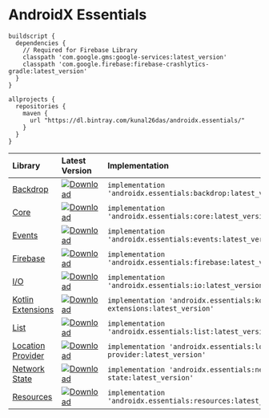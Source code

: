 # AndroidX Essentials
```
buildscript {
  dependencies {
    // Required for Firebase Library
    classpath 'com.google.gms:google-services:latest_version'
    classpath 'com.google.firebase:firebase-crashlytics-gradle:latest_version'
  }
}
```
```
allprojects {
  repositories {
    maven {
      url "https://dl.bintray.com/kunal26das/androidx.essentials/"
    }
  }
}
```
| Library | Latest Version | Implementation |
| :------ | :------------- | :------------- |
| [Backdrop](https://github.com/kunal26das/AndroidX-Essentials/tree/master/backdrop) | [ ![Download](https://api.bintray.com/packages/kunal26das/androidx.essentials/backdrop/images/download.svg) ](https://bintray.com/kunal26das/androidx.essentials/backdrop/_latestVersion) | `implementation 'androidx.essentials:backdrop:latest_version'` |
| [Core](https://github.com/kunal26das/AndroidX-Essentials/tree/master/core) | [ ![Download](https://api.bintray.com/packages/kunal26das/androidx.essentials/core/images/download.svg) ](https://bintray.com/kunal26das/androidx.essentials/core/_latestVersion) | `implementation 'androidx.essentials:core:latest_version'` |
| [Events](https://github.com/kunal26das/AndroidX-Essentials/tree/master/events) | [ ![Download](https://api.bintray.com/packages/kunal26das/androidx.essentials/events/images/download.svg) ](https://bintray.com/kunal26das/androidx.essentials/events/_latestVersion) | `implementation 'androidx.essentials:events:latest_version'` |
| [Firebase](https://github.com/kunal26das/AndroidX-Essentials/tree/master/firebase) | [ ![Download](https://api.bintray.com/packages/kunal26das/androidx.essentials/firebase/images/download.svg) ](https://bintray.com/kunal26das/androidx.essentials/firebase/_latestVersion) | `implementation 'androidx.essentials:firebase:latest_version'` |
| [I/O](https://github.com/kunal26das/AndroidX-Essentials/tree/master/io) | [ ![Download](https://api.bintray.com/packages/kunal26das/androidx.essentials/io/images/download.svg) ](https://bintray.com/kunal26das/androidx.essentials/io/_latestVersion) | `implementation 'androidx.essentials:io:latest_version'` |
| [Kotlin Extensions](https://github.com/kunal26das/AndroidX-Essentials/tree/master/kotlin-extensions) | [ ![Download](https://api.bintray.com/packages/kunal26das/androidx.essentials/kotlin-extensions/images/download.svg) ](https://bintray.com/kunal26das/androidx.essentials/kotlin-extensions/_latestVersion) | `implementation 'androidx.essentials:kotlin-extensions:latest_version'` |
| [List](https://github.com/kunal26das/AndroidX-Essentials/tree/master/list) | [ ![Download](https://api.bintray.com/packages/kunal26das/androidx.essentials/list/images/download.svg) ](https://bintray.com/kunal26das/androidx.essentials/list/_latestVersion) | `implementation 'androidx.essentials:list:latest_version'` |
| [Location Provider](https://github.com/kunal26das/AndroidX-Essentials/tree/master/location-provider) | [ ![Download](https://api.bintray.com/packages/kunal26das/androidx.essentials/location-provider/images/download.svg) ](https://bintray.com/kunal26das/androidx.essentials/location-provider/_latestVersion) | `implementation 'androidx.essentials:location-provider:latest_version'` |
| [Network State](https://github.com/kunal26das/AndroidX-Essentials/tree/master/network-state) | [ ![Download](https://api.bintray.com/packages/kunal26das/androidx.essentials/network-state/images/download.svg) ](https://bintray.com/kunal26das/androidx.essentials/network-state/_latestVersion) | `implementation 'androidx.essentials:network-state:latest_version'` |
| [Resources](https://github.com/kunal26das/AndroidX-Essentials/tree/master/resources) | [ ![Download](https://api.bintray.com/packages/kunal26das/androidx.essentials/resources/images/download.svg) ](https://bintray.com/kunal26das/androidx.essentials/resources/_latestVersion) | `implementation 'androidx.essentials:resources:latest_version'` |
